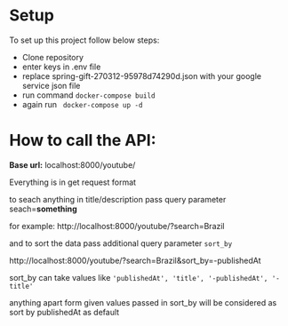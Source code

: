 <h1>Setup</h1>
To set up this project follow below steps:

* Clone repository
* enter keys in .env file
* replace spring-gift-270312-95978d74290d.json with your google service json file
* run command `docker-compose build`
* again run ` docker-compose up -d`

<h1>How to call the API:</h1>

**Base url:** localhost:8000/youtube/

Everything is in get request format

to seach anything in title/description pass query parameter
seach=**something**

for example:
http://localhost:8000/youtube/?search=Brazil

and to sort the data pass additional query parameter `sort_by`


http://localhost:8000/youtube/?search=Brazil&sort_by=-publishedAt

sort_by can take values like `'publishedAt', 'title', '-publishedAt', '-title'`


anything apart form given values passed in sort_by will be considered as sort by publishedAt as default
